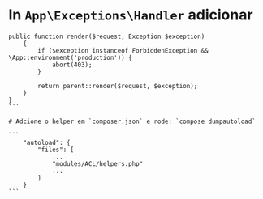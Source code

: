 # In `App\Exceptions\Handler` adicionar

````
public function render($request, Exception $exception)
    {
        if ($exception instanceof ForbiddenException &&  \App::environment('production')) {
            abort(403);
        }

        return parent::render($request, $exception);
    }
}
```

# Adcione o helper em `composer.json` e rode: `compose dumpautoload`

```
    "autoload": {
        "files": [
            ...
            "modules/ACL/helpers.php"
            ...
        ]
    }
```

